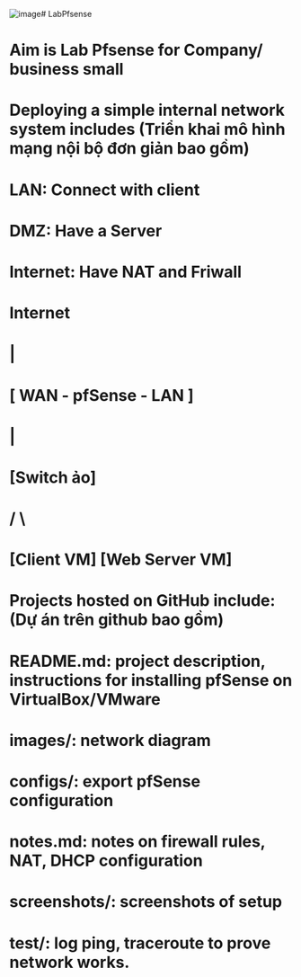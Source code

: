 ![image](https://github.com/user-attachments/assets/01c5bbe8-e0ce-4828-8bc4-0d402eb83ec9)# LabPfsense
# Aim is Lab Pfsense for Company/ business small
#
# Deploying a simple internal network system includes (Triển khai mô hình mạng nội bộ đơn giản bao gồm)
# LAN: Connect with client
# DMZ: Have a Server
# Internet: Have NAT and Friwall
#                       Internet
#                           |
#              [ WAN - pfSense - LAN ]
#                           |
#                      [Switch ảo]
#                    /                \
#            [Client VM]       [Web Server VM]
# Projects hosted on GitHub include: (Dự án trên github bao gồm)
# README.md: project description, instructions for installing pfSense on VirtualBox/VMware
#
# images/: network diagram
#
# configs/: export pfSense configuration
#
# notes.md: notes on firewall rules, NAT, DHCP configuration
#
# screenshots/: screenshots of setup
#
# test/: log ping, traceroute to prove network works.
#
#
#
#
#
